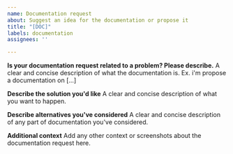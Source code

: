 ```yaml
---
name: Documentation request
about: Suggest an idea for the documentation or propose it
title: "[DOC]"
labels: documentation
assignees: ''

---
```


**Is your documentation request related to a problem? Please describe.**
A clear and concise description of what the documentation is. Ex. i'm propose a documentation on [...]

**Describe the solution you'd like**
A clear and concise description of what you want to happen.

**Describe alternatives you've considered**
A clear and concise description of any part of documentation you've considered.

**Additional context**
Add any other context or screenshots about the documentation request here.
